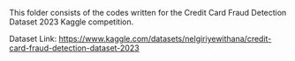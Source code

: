This folder consists of the codes written for the Credit Card Fraud Detection Dataset 2023 Kaggle competition.

 Dataset Link: https://www.kaggle.com/datasets/nelgiriyewithana/credit-card-fraud-detection-dataset-2023
